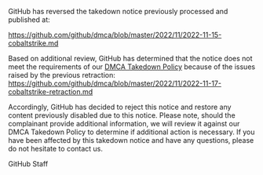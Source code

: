 GitHub has reversed the takedown notice previously processed and published at:

https://github.com/github/dmca/blob/master/2022/11/2022-11-15-cobaltstrike.md

Based on additional review, GitHub has determined that the notice does not meet the requirements of our [DMCA Takedown Policy](https://docs.github.com/github/site-policy/dmca-takedown-policy) because of the issues raised by the previous retraction:
https://github.com/github/dmca/blob/master/2022/11/2022-11-17-cobaltstrike-retraction.md

Accordingly, GitHub has decided to reject this notice and restore any content previously disabled due to this notice. Please note, should the complainant provide additional information, we will review it against our DMCA Takedown Policy to determine if additional action is necessary.
If you have been affected by this takedown notice and have any questions, please do not hesitate to contact us.

GitHub Staff
